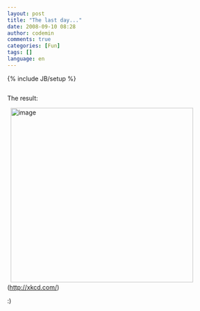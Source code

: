 ```yaml
---
layout: post
title: "The last day..."
date: 2008-09-10 08:28
author: codemin
comments: true
categories: [Fun]
tags: []
language: en
---
```

{% include JB/setup %}
<p></p>  <p>   <div class="wlWriterSmartContent" id="scid:5737277B-5D6D-4f48-ABFC-DD9C333F4C5D:b162aa35-1bba-4ace-8f90-574c1a28a42f" style="padding-right: 0px; display: inline; padding-left: 0px; padding-bottom: 0px; margin: 0px; padding-top: 0px"><div id="3044642e-a8f4-4065-bd42-9fd2108b8071" style="margin: 0px; padding: 0px; display: inline;"><div><a href="http://youtube.com/watch?v=j50ZssEojtM" target="_new"><img src="{{BASE_PATH}}/assets/wp-images-en/videof38086f5b55d.jpg" galleryimg="no" onload="var downlevelDiv = document.getElementById('3044642e-a8f4-4065-bd42-9fd2108b8071'); downlevelDiv.innerHTML = &quot;&lt;div&gt;&lt;object width=\&quot;425\&quot; height=\&quot;355\&quot;&gt;&lt;param name=\&quot;movie\&quot; value=\&quot;http://www.youtube.com/v/j50ZssEojtM\&quot;&gt;&lt;\/param&gt;&lt;param name=\&quot;wmode\&quot; value=\&quot;transparent\&quot;&gt;&lt;\/param&gt;&lt;embed src=\&quot;http://www.youtube.com/v/j50ZssEojtM\&quot; type=\&quot;application/x-shockwave-flash\&quot; wmode=\&quot;transparent\&quot; width=\&quot;425\&quot; height=\&quot;355\&quot;&gt;&lt;\/embed&gt;&lt;\/object&gt;&lt;\/div&gt;&quot;;" alt=""></a></div></div></div> </p>  <p>The result:</p>&#160; <a href="{{BASE_PATH}}/assets/wp-images-en/image33.png"><img style="border-right: 0px; border-top: 0px; border-left: 0px; border-bottom: 0px" height="402" alt="image" src="{{BASE_PATH}}/assets/wp-images-en/image-thumb33.png" width="420" border="0" /></a>   <br />(<a href="http://xkcd.com/">http://xkcd.com/</a>)  <p></p>  <p>:)</p>
